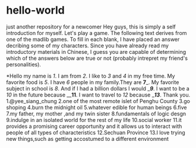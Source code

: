 # hello-world
just another repository for a newcomer
Hey guys, this is simply a self introduction for myself.
Let's play a game. The following text derives from one of the madlib games. To fill in each blank, I have placed an answer decribing some of my characters. Since you have already read my introductory materials in Chinese, I guess you are capable of determining which of the answers below are true or not (probably intrepret my friend's personalities).

*Hello my name is _1_. I am from _2_. I like to _3_ and _4_ in my free time. My favorite food is _5_. I have _6_ people in my family.They are ____________7_____________. My favorite subject in school is _8_. And if I had a billion dollars I would __________9_________. I want to be a _10_ in the future because __________11________. I want to travel to _12_ because __________13_________. Thank you.
1.@yee_siang_chung
2.one of the most remote islet of Penghu County
3.go shoping
4.burn the midnight oil
5.whatever edible for human beings
6.five
7.my father, my mother ,and my twin sister
8.fundamentals of logic desgn
9.indulge in an isolated world for the rest of my life
10.social worker
11.it provides a promising career opportunity and it allows us to interact with people of all types of characteristics
12.Sechuan Province
13.I love trying new things,such as getting accostumed to a different environment
